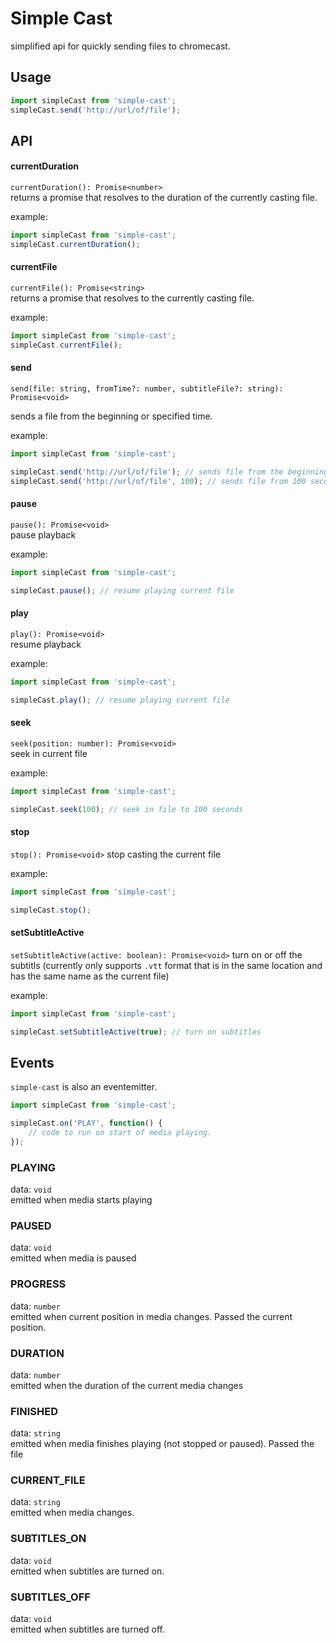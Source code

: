 # Simple Cast  

simplified api for quickly sending files to chromecast.

## Usage

```js
import simpleCast from 'simple-cast';
simpleCast.send('http://url/of/file');
```

## API

#### currentDuration
`currentDuration(): Promise<number>`  
returns a promise that resolves to the duration of the currently casting file.  

example:
```js
import simpleCast from 'simple-cast';
simpleCast.currentDuration();
```

#### currentFile
`currentFile(): Promise<string>`  
returns a promise that resolves to the currently casting file.  

example:
```js
import simpleCast from 'simple-cast';
simpleCast.currentFile();
```

#### send
`send(file: string, fromTime?: number, subtitleFile?: string): Promise<void>`  

sends a file from the beginning or specified time. 

example:
```js
import simpleCast from 'simple-cast';

simpleCast.send('http://url/of/file'); // sends file from the beginning
simpleCast.send('http://url/of/file', 100); // sends file from 100 seconds
```

#### pause
`pause(): Promise<void>`  
pause playback

example:
```js
import simpleCast from 'simple-cast';

simpleCast.pause(); // resume playing current file
```

#### play
`play(): Promise<void>`  
resume playback

example:
```js
import simpleCast from 'simple-cast';

simpleCast.play(); // resume playing current file
```

#### seek
`seek(position: number): Promise<void>`  
seek in current file

example:
```js
import simpleCast from 'simple-cast';

simpleCast.seek(100); // seek in file to 100 seconds
```

#### stop
`stop(): Promise<void>`
stop casting the current file

example:
```js
import simpleCast from 'simple-cast';

simpleCast.stop();
```

#### setSubtitleActive
`setSubtitleActive(active: boolean): Promise<void>`
turn on or off the subtitls (currently only supports `.vtt` format that is in the same location and has the same name as the current file)  

example:
```js
import simpleCast from 'simple-cast';

simpleCast.setSubtitleActive(true); // turn on subtitles
```
  
## Events
`simple-cast` is also an eventemitter. 
```js
import simpleCast from 'simple-cast';

simpleCast.on('PLAY', function() {
    // code to run on start of media playing.
});
```
### PLAYING
data: `void`  
emitted when media starts playing

### PAUSED
data: `void`  
emitted when media is paused

### PROGRESS
data: `number`  
emitted when current position in media changes. Passed the current position.

### DURATION
data: `number`  
emitted when the duration of the current media changes

### FINISHED
data: `string`  
emitted when media finishes playing (not stopped or paused). Passed the file

### CURRENT_FILE
data: `string`  
emitted when media changes.

### SUBTITLES_ON
data: `void`  
emitted when subtitles are turned on.

### SUBTITLES_OFF
data: `void`  
emitted when subtitles are turned off.


